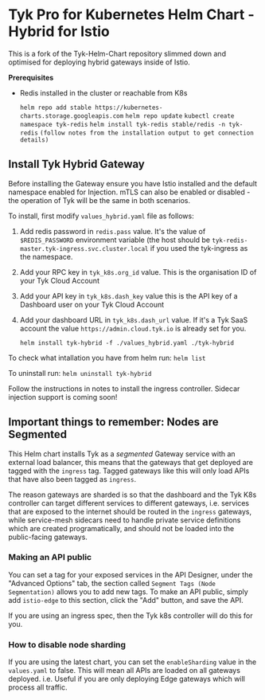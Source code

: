 # Tyk Pro for Kubernetes Helm Chart - Hybrid for Istio 


This is a fork of the Tyk-Helm-Chart repository slimmed down and optimised for deploying hybrid gateways inside of Istio.


**Prerequisites**



- Redis installed in the cluster or reachable from K8s

	`helm repo add stable https://kubernetes-charts.storage.googleapis.com`
	`helm repo update`
	`kubectl create namespace tyk-redis`
	`helm install tyk-redis stable/redis -n tyk-redis`
	`(follow notes from the installation output to get connection details)`


## Install Tyk Hybrid Gateway

Before installing the Gateway ensure you have Istio installed and the default namespace enabled for Injection. mTLS can also be enabled or disabled - the operation of Tyk will be the same in both scenarios.

To install, first modify `values_hybrid.yaml` file as follows:
1. Add redis password in `redis.pass` value. It's the value of `$REDIS_PASSWORD` environment variable (the host should be `tyk-redis-master.tyk-ingress.svc.cluster.local` if you used the tyk-ingress as the namespace.
2. Add your RPC key in `tyk_k8s.org_id` value. This is the organisation ID of your Tyk Cloud Account
3. Add your API key in `tyk_k8s.dash_key` value this is the API key of a Dashboard user on your Tyk Cloud Account
4. Add your dashboard URL in `tyk_k8s.dash_url` value. If it's a Tyk SaaS account the value `https://admin.cloud.tyk.io` is already set for you.

	`helm install tyk-hybrid -f ./values_hybrid.yaml ./tyk-hybrid`
	
To check what intallation you have from helm run:
	`helm list`
	
To uninstall run:
	`helm uninstall tyk-hybrid`	

Follow the instructions in notes to install the ingress controller. Sidecar injection support is coming soon!


## Important things to remember: Nodes are Segmented

This Helm chart installs Tyk as a *segmented* Gateway service with an external load balancer, this means that the gateways that get deployed are tagged with the `ingress` tag. Tagged gateways like this will only load APIs that have also been tagged as `ingress`.

The reason gateways are sharded is so that the dashboard and the Tyk K8s controller can target different services to different gateways, i.e. services that are exposed to the internet should be routed in the `ingress` gateways, while service-mesh sidecars need to handle private service definitions which are created programatically, and should not be loaded into the public-facing gateways.

### Making an API public

You can set a tag for your exposed services in the API Designer, under the "Advanced Options" tab, the section called `Segment Tags (Node Segmentation)` allows you to add new tags. To make an API public, simply add `istio-edge` to this section, click the "Add" button, and save the API.

If you are using an ingress spec, then the Tyk k8s controller will do this for you.

### How to disable node sharding

If you are using the latest chart, you can set the `enableSharding` value in the `values.yaml` to false. This will mean all APIs are loaded on all gateways deployed. i.e. Useful if you are only deploying Edge gateways which will process all traffic.

